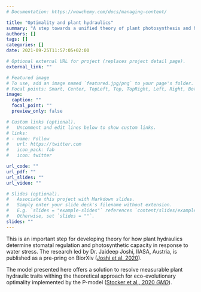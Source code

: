 ```yaml
---
# Documentation: https://wowchemy.com/docs/managing-content/

title: "Optimality and plant hydraulics"
summary: "A step towards a unified theory of plant photosynthesis and hydraulics"
authors: []
tags: []
categories: []
date: 2021-09-25T11:57:05+02:00

# Optional external URL for project (replaces project detail page).
external_link: ""

# Featured image
# To use, add an image named `featured.jpg/png` to your page's folder.
# Focal points: Smart, Center, TopLeft, Top, TopRight, Left, Right, BottomLeft, Bottom, BottomRight.
image:
  caption: ""
  focal_point: ""
  preview_only: false

# Custom links (optional).
#   Uncomment and edit lines below to show custom links.
# links:
# - name: Follow
#   url: https://twitter.com
#   icon_pack: fab
#   icon: twitter

url_code: ""
url_pdf: ""
url_slides: ""
url_video: ""

# Slides (optional).
#   Associate this project with Markdown slides.
#   Simply enter your slide deck's filename without extension.
#   E.g. `slides = "example-slides"` references `content/slides/example-slides.md`.
#   Otherwise, set `slides = ""`.
slides: ""
---
```


This is an important step for developing theory for how plant hydraulics determine stomatal regulation and photosynthetic capacity in response to water stress. The research led by Dr. Jaideep Joshi, IIASA, Austria, is published as a pre-pring on BiorXiv ([Joshi et al. 2020](https://doi.org/10.1101/2020.12.17.423132)).

The model presented here offers a solution to resolve measurable plant hydraulic traits withing the theoretical approach for eco-evolutionary optimality implemented by the P-model ([Stocker et al., 2020 *GMD*](https://doi.org/10.5194/gmd-13-1545-2020)).